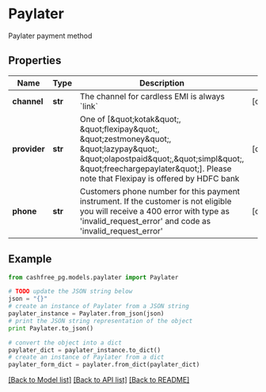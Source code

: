 # Paylater

Paylater payment method

## Properties
Name | Type | Description | Notes
------------ | ------------- | ------------- | -------------
**channel** | **str** | The channel for cardless EMI is always &#x60;link&#x60; | [optional] 
**provider** | **str** | One of [\&quot;kotak\&quot;, \&quot;flexipay\&quot;, \&quot;zestmoney\&quot;, \&quot;lazypay\&quot;, \&quot;olapostpaid\&quot;,\&quot;simpl\&quot;, \&quot;freechargepaylater\&quot;]. Please note that Flexipay is offered by HDFC bank | [optional] 
**phone** | **str** | Customers phone number for this payment instrument. If the customer is not eligible you will receive a 400 error with type as &#39;invalid_request_error&#39; and code as &#39;invalid_request_error&#39; | [optional] 

## Example

```python
from cashfree_pg.models.paylater import Paylater

# TODO update the JSON string below
json = "{}"
# create an instance of Paylater from a JSON string
paylater_instance = Paylater.from_json(json)
# print the JSON string representation of the object
print Paylater.to_json()

# convert the object into a dict
paylater_dict = paylater_instance.to_dict()
# create an instance of Paylater from a dict
paylater_form_dict = paylater.from_dict(paylater_dict)
```
[[Back to Model list]](../README.md#documentation-for-models) [[Back to API list]](../README.md#documentation-for-api-endpoints) [[Back to README]](../README.md)


